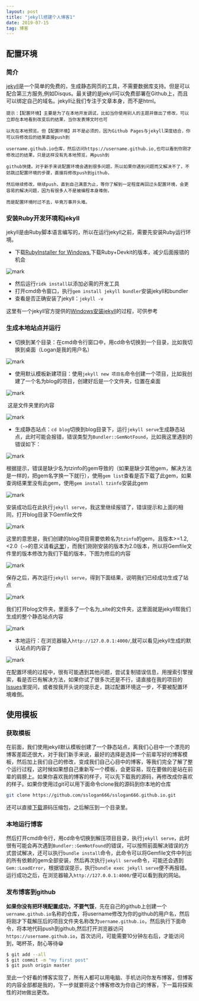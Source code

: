 ```yaml
---
layout: post
title: "jekyll搭建个人博客1"
date: 2019-07-15
tag: 博客
---
```


## 配置环境

### 简介

[jekyll](https://jekyllrb.com/docs/)是一个简单的免费的，生成静态网页的工具，不需要数据库支持。但是可以配合第三方服务,例如Disqus。最关键的是jekyll可以免费部署在Github上，而且可以绑定自己的域名。jekyll让我们专注于文章本身，而不是html。

```
提示：【配置环境】主要是为了在本地开发调试，比如当你使用别人的主题并做出了修改，可以立即在本地看到改变后的结果，当你发表博文时也可

以先在本地预览。但【配置环境】并不是必须的，因为Github Pages与jekyll深度结合，你可以将修改后的结果直接push到

username.github.io仓库，然后访问https://username.github.io,也可以看到你刚才修改过的结果，只是这样没有先本地预览，再push到

github快捷。对于新手来说配置环境会遇到很多问题，所以如果你遇到问题而又解决不了，不妨跳过配置环境的步骤，直接将修改push到github，

然后继续修改，继续push，直到自己满意为止，等你了解到一定程度再回过头配置环境，会更容易的解决问题，因为有很多人不是被编程本身难倒，

而是配置环境时过不去，毕竟万事开头难。
```

### 安装Ruby开发环境和jekyll

jekyll是由Ruby脚本语言编写的，所以在运行jekyll之前，需要先安装Ruby运行环境。

- 下载[RubyInstaller for Windows](https://rubyinstaller.org/downloads/),下载Ruby+Devkit的版本，减少后面报错的机会

![mark](https://tva1.sinaimg.com/large/005ODTEngy1gfspqsa7euj30wv0jhwjf.jpg)

- 然后运行`ridk install`以添加必需的开发工具
- 打开cmd命令窗口，执行`gem install jekyll bundler`安装jekyll和bundler
- 查看是否正确安装了jekyll：`jekyll -v`

这里有一个jekyll官方提供的[Windows安装jekyll](https://jekyllrb.com/docs/installation/windows/)的过程，可供参考

### 生成本地站点并运行

- 切换到某个目录：在cmd命令行窗口中，用cd命令切换到一个目录，比如我切换到桌面（Logan是我的用户名）

![mark](https://wx1.sinaimg.cn/large/005ODTEngy1gfspqrlkg4j309b00yq2r.jpg)

- 使用默认模板新建项目：使用`jekyll new 项目名`命令创建一个项目，比如我创建了一个名为blog的项目，创建好后是一个文件夹，位置在桌面

![mark](https://wx1.sinaimg.cn/large/005ODTEngy1gfspqrl6y6j309g00jweb.jpg)

​          这是文件夹里的内容

![mark](https://wx1.sinaimg.cn/large/005ODTEngy1gfspqrp87kj30i40640tc.jpg)

- 生成静态站点：`cd blog`切换到blog目录下，运行`jekyll serve`生成静态站点，此时可能会报错，错误类型为`Bundler::GemNotFound`，比如我这里遇到的错误如下：

![mark](https://wx1.sinaimg.cn/large/005ODTEngy1gfspqrvmjgj30qp0b1n1m.jpg)

根据提示，错误是缺少名为tzinfo的gem导致的（如果是缺少其他gem，解决方法是一样的，把gem名字换一下就行），使用`gem list`查看是否下载了此gem，如果查询结果里没有此gem，使用`gem install tzinfo`安装此gem

![mark](https://wx2.sinaimg.cn/large/005ODTEngy1gfspqrnqxpj30d002gwel.jpg)

安装成功后在此执行`jekyll serve`，我这里继续报错了，错误提示和上面的相同，打开blog目录下Gemfile文件

![mark](https://wx2.sinaimg.cn/large/005ODTEngy1gfspqrs8e3j30l70f4wh2.jpg)

这里的意思是，我们创建的blog项目需要依赖名为`tzinfo`的gem，且版本>=1.2,<2.0（`~>`的意义请看[这里](https://tosbourn.com/what-is-the-gemfile/)），而我们刚刚安装的版本为2.0版本，所以将Gemfile文件里的版本修改为我们下载的版本，下图为修后的内容

![mark](https://wx2.sinaimg.cn/large/005ODTEngy1gfspqs2kltj30l00f90vb.jpg)

保存之后，再次运行`jekyll serve`，得到下面结果，说明我们已经成功生成了站点

![mark](https://wx1.sinaimg.cn/large/005ODTEngy1gfspqrxnmrj30es050q3s.jpg)

我们打开blog文件夹，里面多了一个名为_site的文件夹，这里面就是jekyll帮我们生成的整个静态站点内容

![mark](https://wx1.sinaimg.cn/large/005ODTEngy1gfspqrz37jj30iu07hgmi.jpg)

- 本地运行：在浏览器输入`http://127.0.0.1:4000/`,就可以看见jekyll生成的默认站点的内容了

![mark](https://wx2.sinaimg.cn/large/005ODTEngy1gfspqs2tbbj311y0jldha.jpg)

在配置环境的过程中，很有可能遇到其他问题，尝试复制错误信息，用搜索引擎搜索，看是否已有解决方法，如果你试了很多次还是不行，请直接在我的项目的[Issues](https://github.com/sslogan666/sslogan666.github.io/issues)里提问，或者按我开头说的提示走，跳过配置环境这一步，不要被配置环境难倒。

## 使用模板

### 获取模板

在前面，我们使用jekyll默认模板创建了一个静态站点，离我们心目中一个漂亮的博客差距还很大，对于我们新手来说，最好的选择是选择一个前辈写好的博客模板，然后加上我们自己的修改，变成我们自己心目中的博客，等我们完全了解了整个运行过程，这时候如果想自己重新写一个模板，会更容易，现在要做的是站在前辈的肩膀上。如果你喜欢我的博客的样子，可以先下载我的源码，再修改成你喜欢的样子。如果你使用过git可以用下面命令clone我的源码到你本地的仓库

```bash
git clone https://github.com/sslogan666/sslogan666.github.io.git
```

还可以直接[下载](https://codeload.github.com/sslogan666/sslogan666.github.io/zip/master)源码压缩包，之后解压到一个目录里。

### 本地运行博客

然后打开cmd命令行，用cd命令切换到解压项目目录，执行`jekyll serve`，此时很有可能会再次遇到`Bundler::GemNotFound`的错误，可以按照前面解决错误的方式尝试解决，还可以执行`bundle install`命令，此命令可以将Gemfile文件中列出的所有依赖的gem全部安装，然后再次执行`jekyll serve`命令，可能还会遇到`Gem::LoadError`，根据错误提示，执行`bundle exec jekyll serve`便不再报错。运行成功之后，在浏览器输入`http://127.0.0.1:4000/`便可以看到我的网站。

### 发布博客到github

**如果你没有把环境配置成功，不要气馁**，先在自己的github上创建一个`uername.github.io`名称的仓库，将username修改为你的github的用户名，然后将刚才下载解压后的项目文件夹名称改为`uername.github.io`，然后执行下面命令，将本地代码push到github,然后打开浏览器访问`https://username.github.io`，首次访问，可能需要10分钟左右后，才能访问到，喝杯茶，耐心等待😁

```bash
$ git add --all
$ git commit -m "my first post"
$ git push origin master
```

至此一个好看的博客实现了，所有人都可以用电脑、手机访问你发布博客，但博客的内容全部都是我的，下一步就要将这个博客修改为你自己的博客，下一篇将探索性的对`她`做出更改。
